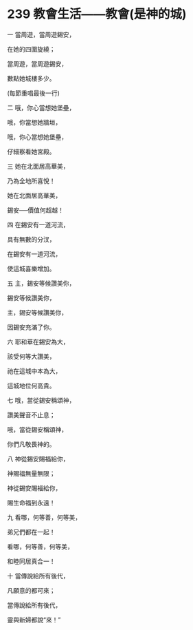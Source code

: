 # 239 教會生活——教會(是神的城)

一 當周遊，當周遊錫安，

在她的四圍旋繞；

當周遊，當周遊錫安，

數點她城樓多少。

(每節重唱最後一行)

二 哦，你心當想她堡壘，

哦，你當想她牆垣，

哦，你心當想她堡壘，

仔細察看她宮殿。

三 她在北面居高華美，

乃為全地所喜悅！

她在北面居高華美，

錫安──價值何超越！

四 在錫安有一道河流，

具有無數的分汊，

在錫安有一道河流，

使這城喜樂增加。

五 主，錫安等候讚美你，

錫安等候讚美你，

主，錫安等候讚美你，

因錫安充滿了你。

六 耶和華在錫安為大，

該受何等大讚美，

祂在這城中本為大，

這城地位何高貴。

七 哦，當從錫安稱頌神，

讚美聲音不止息；

哦，當從錫安稱頌神，

你們凡敬畏神的。

八 神從錫安賜福給你，

神賜福無量無限；

神從錫安賜福給你，

賜生命福到永遠！

九 看哪，何等善，何等美，

弟兄們都在一起！

看哪，何等善，何等美，

和睦同居真合一！

十 當傳說給所有後代，

凡願意的都可來；

當傳說給所有後代，

靈與新婦都說“來！”

